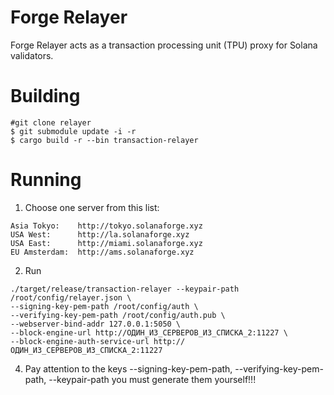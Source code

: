 # Forge Relayer
Forge Relayer acts as a transaction processing unit (TPU) proxy for Solana validators.

# Building
```shell
#git clone relayer
$ git submodule update -i -r
$ cargo build -r --bin transaction-relayer
```

# Running 
1.  Choose one server from this list:
```
Asia Tokyo:    http://tokyo.solanaforge.xyz
USA West:      http://la.solanaforge.xyz
USA East:      http://miami.solanaforge.xyz
EU Amsterdam:  http://ams.solanaforge.xyz
```

2. Run
```
./target/release/transaction-relayer --keypair-path /root/config/relayer.json \
--signing-key-pem-path /root/config/auth \
--verifying-key-pem-path /root/config/auth.pub \
--webserver-bind-addr 127.0.0.1:5050 \
--block-engine-url http://ОДИН_ИЗ_СЕРВЕРОВ_ИЗ_СПИСКА_2:11227 \
--block-engine-auth-service-url http://ОДИН_ИЗ_СЕРВЕРОВ_ИЗ_СПИСКА_2:11227
```

4. Pay attention to the keys --signing-key-pem-path, --verifying-key-pem-path, --keypair-path you must generate them yourself!!!



